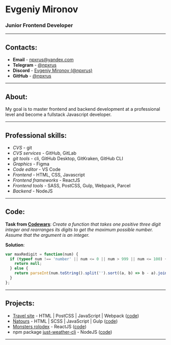 # Evgeniy Mironov
### Junior Frontend Developer
---

## Contacts:
- **Email** - [npxrus@yandex.com](mailto:npxrus@yandex.com)
- **Telegram** - [@npxrus](https://t.me/npxrus)
- **Discord** - [Evgeniy Mironov (@npxrus)](https://discordapp.com/users/811575543115022396/)
- **GitHub** - [@npxrus](https://github.com/npxrus)
---

## About:
My goal is to master frontend and backend development at a professional level and become a fullstack Javascript developer.

---

## Professional skills:
- *CVS* - git
- *CVS services* - GitHub, GitLab
- *git tools* - cli, GitHub Desktop, GitKraken, GitHub CLI
- *Graphics* - Figma
- *Code editor* - VS Code
- *Frontend* - HTML, CSS, Javascript
- *Frontend frameworks* - ReactJS
- *Frontend tools* - SASS, PostCSS, Gulp, Webpack, Parcel
- *Backend* - NodeJS

---

## Code:
**Task from [Codewars](https://www.codewars.com/kata/563700da1ac8be8f1e0000dc)**: *Create a function that takes one positive three digit integer and rearranges its digits to get the maximum possible number. Assume that the argument is an integer.*

**Solution**:
```js
var maxRedigit = function(num) {
  if (typeof num !== 'number' || num <= 0 || num > 999 || num <= 100) {
    return null;
  } else {
    return parseInt(num.toString().split('').sort((a, b) => b - a).join(''));
  }
};
```

---

## Projects:

- [Travel site](https://npxrus.github.io/travel-site/) - HTML | PostCSS | JavaScript | Webpack ([code](https://github.com/npxrus/travel-site))
- [Natours](https://npxrus.github.io/Natours/) - HTML | SCSS | JavaScript | Gulp ([code](https://github.com/npxrus/Natours))
- [Monsters rolodex](https://npxrus.github.io/monsters-rolodex/) - ReactJS ([code](https://github.com/npxrus/monsters-rolodex))
- npm package [just-weather-cli](https://www.npmjs.com/package/just-weather-cli) - NodeJS ([code](https://github.com/npxrus/simple-weather-cli))

---